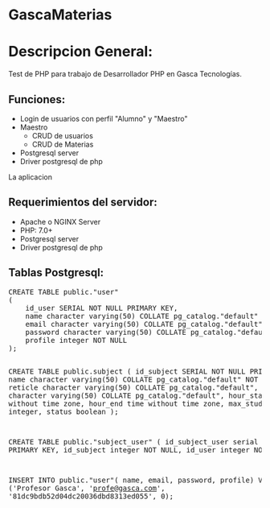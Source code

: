 # GascaMaterias
<h1>Descripcion General:</h1>
<p>Test de PHP para trabajo de Desarrollador PHP en Gasca Tecnologías.</p> 

<h2>Funciones:</h2>
<ul>
    <li>Login de usuarios con perfil "Alumno" y "Maestro"</li>
    <li>Maestro
        <ul>
            <li>CRUD de usuarios</li>
            <li>CRUD de Materias</li>
        </ul>
    </li>
    <li>Postgresql server</li>
    <li>Driver postgresql de php</li>
</ul>

<p>La aplicacion </p>
<h2>Requerimientos del servidor:</h2>
<ul>
    <li>Apache o NGINX Server</li>
    <li>PHP: 7.0+</li>
    <li>Postgresql server</li>
    <li>Driver postgresql de php</li>
</ul>

<h2>Tablas Postgresql:</h2>
<pre>
CREATE TABLE public."user"
(
    id_user SERIAL NOT NULL PRIMARY KEY,
    name character varying(50) COLLATE pg_catalog."default" NOT NULL,
    email character varying(50) COLLATE pg_catalog."default" NOT NULL,
    password character varying(50) COLLATE pg_catalog."default" NOT NULL,
    profile integer NOT NULL
);

CREATE TABLE public.subject
(
    id_subject SERIAL NOT NULL PRIMARY KEY,
    name character varying(50) COLLATE pg_catalog."default" NOT NULL,
    reticle character varying(50) COLLATE pg_catalog."default",
    teacher_name character varying(50) COLLATE pg_catalog."default",
    hour_start time without time zone,
    hour_end time without time zone,
    max_students integer,
    status boolean
);

CREATE TABLE public."subject_user"
(
    id_subject_user serial NOT NULL PRIMARY KEY,
    id_subject integer NOT NULL,
	id_user integer NOT NULL
)

INSERT INTO public."user"(
	name, email, password, profile)
	VALUES ('Profesor Gasca', 'profe@gasca.com', '81dc9bdb52d04dc20036dbd8313ed055', 0);
</pre>

